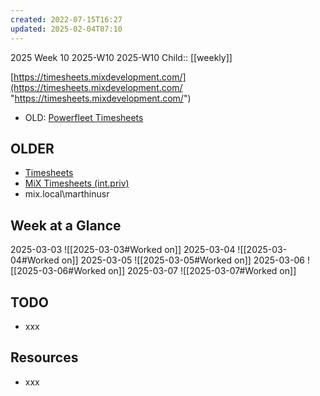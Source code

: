 ```yaml
---
created: 2022-07-15T16:27
updated: 2025-02-04T07:10
---
```

2025 Week 10
2025-W10 2025-W10
Child:: [[weekly]]

[https://timesheets.mixdevelopment.com/](https://timesheets.mixdevelopment.com/ "https://timesheets.mixdevelopment.com/")
- OLD: [Powerfleet Timesheets](http://timesheets.int.priv/MixTimesheetsUI/app/index.html#Login)

## OLDER

- [Timesheets](http://timesheets.mixtelematics.com/MixTimesheetsUI/app/index.html#/TimeSheet)
- [MiX Timesheets (int.priv)](http://timesheets.int.priv/MixTimesheetsUI/app/index.html#/Login)
- mix.local\marthinusr

## Week at a Glance

2025-03-03
![[2025-03-03#Worked on]]
2025-03-04
![[2025-03-04#Worked on]]
2025-03-05
![[2025-03-05#Worked on]]
2025-03-06
![[2025-03-06#Worked on]]
2025-03-07
![[2025-03-07#Worked on]]

## TODO

- xxx

## Resources

- xxx


